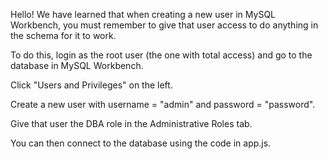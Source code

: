 Hello! We have learned that when creating a new user in MySQL Workbench, you must remember to give that user access to do anything in the schema for it to work.

To do this, login as the root user (the one with total access) and go to the database in MySQL Workbench.

Click "Users and Privileges" on the left.

Create a new user with username = "admin" and password = "password".

Give that user the DBA role in the Administrative Roles tab.

You can then connect to the database using the code in app.js.